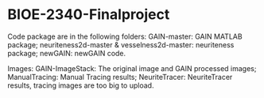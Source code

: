# BIOE-2340-Finalproject

Code package are in the following folders:
GAIN-master: GAIN MATLAB package;
neuriteness2d-master & vesselness2d-master: neuriteness package;
newGAIN: newGAIN code.

Images:
GAIN-ImageStack: The original image and GAIN processed images;
ManualTracing: Manual Tracing results;
NeuriteTracer: NeuriteTracer results, tracing images are too big to upload. 
